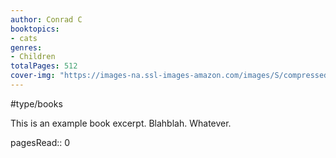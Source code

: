 ```yaml
---
author: Conrad C
booktopics:
- cats
genres:
- Children
totalPages: 512
cover-img: "https://images-na.ssl-images-amazon.com/images/S/compressed.photo.goodreads.com/books/1415428227i/20518872.jpg"
---
```

#type/books

This is an example book excerpt. Blahblah. Whatever.

pagesRead:: 0